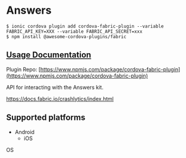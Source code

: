 # Answers

```
$ ionic cordova plugin add cordova-fabric-plugin --variable FABRIC_API_KEY=XXX --variable FABRIC_API_SECRET=xxx
$ npm install @awesome-cordova-plugins/fabric
```

## [Usage Documentation](https://danielsogl.gitbook.io/awesome-cordova-plugins/plugins/fabric/)

Plugin Repo: [https://www.npmjs.com/package/cordova-fabric-plugin](https://www.npmjs.com/package/cordova-fabric-plugin)

API for interacting with the Answers kit.

https://docs.fabric.io/crashlytics/index.html

## Supported platforms

- Android
  - iOS
  


OS
  


